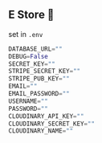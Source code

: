 ## E Store 🚀

set in `.env`

```python
DATABASE_URL=""
DEBUG=False
SECRET_KEY=""
STRIPE_SECRET_KEY=""
STRIPE_PUB_KEY=""
EMAIL=""
EMAIL_PASSWORD=""
USERNAME=""
PASSWORD=""
CLOUDINARY_API_KEY=""
CLOUDINARY_SECRET_KEY=""
CLOUDINARY_NAME=""
```